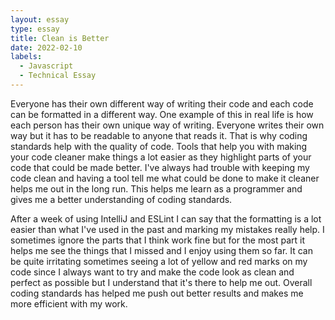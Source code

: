```yaml
---
layout: essay
type: essay
title: Clean is Better
date: 2022-02-10
labels:
  - Javascript
  - Technical Essay
---
```


Everyone has their own different way of writing their code and each code can be formatted in a different way. One example of this in real life is how each person has their own unique way of writing. Everyone writes their own way but it has to be readable to anyone that reads it. That is why coding standards help with the quality of code. Tools that help you with making your code cleaner make things a lot easier as they highlight parts of your code that could be made better. I've always had trouble with keeping my code clean and having a tool tell me what could be done to make it cleaner helps me out in the long run. This helps me learn as a programmer and gives me a better understanding of coding standards.

After a week of using IntelliJ and ESLint I can say that the formatting is a lot easier than what I've used in the past and marking my mistakes really help. I sometimes ignore the parts that I think work fine but for the most part it helps me see the things that I missed and I enjoy using them so far. It can be quite irritating sometimes seeing a lot of yellow and red marks on my code since I always want to try and make the code look as clean and perfect as possible but I understand that it's there to help me out. Overall coding standards has helped me push out better results and makes me more efficient with my work.
